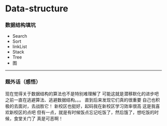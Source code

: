 # Data-structure
### 数据结构填坑
* Search
* Sort
* linkList
* Stack
* Tree
* 图
--- 
### 题外话（感悟）
现在觉得关于数据结构的算法也不是特别难理解了
可能这就是潜移默化的进步吧
之前一直在逃避算法、逃避数据结构。。。
直到后来发现它们真的很重要
自己也积极的去面对，去战胜它！
新校区也挺好，起码我在新校区学习效率很高
这是我喜欢新校区的点吧
但有一点，就是有时候饭点忘记吃饭了，然后饿了，想吃饭的时候，食堂关门了
真是可恶啊！
